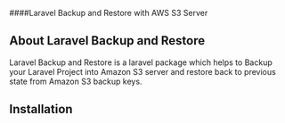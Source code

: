 ####Laravel Backup and Restore with AWS S3 Server

## About Laravel Backup and Restore

Laravel Backup and Restore is a laravel package which helps to Backup your Laravel Project into Amazon S3 server and restore back to previous state from Amazon S3 backup keys. 

## Installation